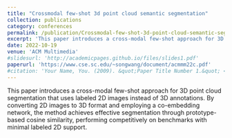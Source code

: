 ```yaml
---
title: "Crossmodal few-shot 3d point cloud semantic segmentation"
collection: publications
category: conferences
permalink: /publication/Crossmodal-few-shot-3d-point-cloud-semantic-segmentation
excerpt: 'This paper introduces a cross-modal few-shot approach for 3D point cloud segmentation that uses labeled 2D images instead of 3D annotations. By converting 2D images to 3D format and employing a co-embedding network, the method achieves effective segmentation through prototype-based cosine similarity, performing competitively on benchmarks with minimal labeled 2D support.'
date: 2022-10-19
venue: 'ACM Multimedia'
#slidesurl: 'http://academicpages.github.io/files/slides1.pdf'
paperurl: 'https://www.cse.sc.edu/~songwang/document/acmmm22c.pdf'
#citation: 'Your Name, You. (2009). &quot;Paper Title Number 1.&quot; <i>Journal 1</i>. 1(1).'
---
```


This paper introduces a cross-modal few-shot approach for 3D point cloud segmentation that uses labeled 2D images instead of 3D annotations. By converting 2D images to 3D format and employing a co-embedding network, the method achieves effective segmentation through prototype-based cosine similarity, performing competitively on benchmarks with minimal labeled 2D support.